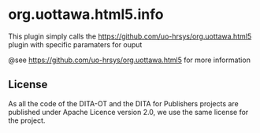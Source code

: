 org.uottawa.html5.info
======================

This plugin simply calls the https://github.com/uo-hrsys/org.uottawa.html5 plugin with specific paramaters for ouput

@see https://github.com/uo-hrsys/org.uottawa.html5 for more information

License
-------
As all the code of the DITA-OT and the DITA for Publishers projects are published under Apache Licence version 2.0, we use the same license for the project.
